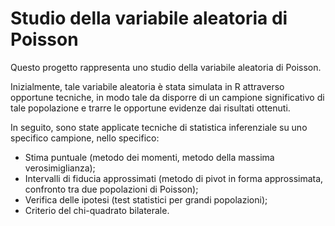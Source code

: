 <h1>
  Studio della variabile aleatoria di Poisson 
</h1> 

<p>
Questo progetto rappresenta uno studio della variabile aleatoria di Poisson.
  
Inizialmente, tale variabile aleatoria è stata simulata in R attraverso opportune tecniche, in modo tale da disporre di un campione significativo di tale popolazione e trarre le opportune evidenze dai risultati ottenuti.

In seguito, sono state applicate tecniche di statistica inferenziale su uno specifico campione, nello specifico:
<ul>
  <li>Stima puntuale (metodo dei momenti, metodo della massima verosimiglianza);</li>
  <li>Intervalli di fiducia approssimati (metodo di pivot in forma approssimata, confronto tra due popolazioni di Poisson);</li>
  <li>Verifica delle ipotesi (test statistici per grandi popolazioni);</li>
  <li>Criterio del chi-quadrato bilaterale.</li>
</ul>
</p>
